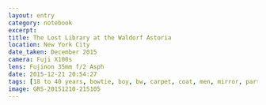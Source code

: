 ```yaml
--- 
layout: entry
category: notebook
excerpt:
title: The Lost Library at the Waldorf Astoria
location: New York City
date_taken: December 2015
camera: Fuji X100s
lens: Fujinon 35mm f/2 Asph
date: 2015-12-21 20:54:27
tags: [18 to 40 years, bowtie, boy, bw, carpet, coat, men, mirror, party, phone, suit, tuxedo]
image: GRS-20151210-215105
---
```

